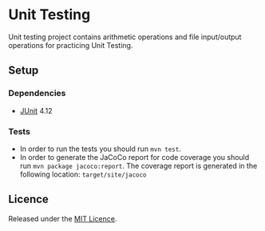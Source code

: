 # Unit Testing

Unit testing project contains arithmetic operations and file input/output operations for practicing Unit Testing.

## Setup

### Dependencies

* [JUnit](https://junit.org/junit4/) 4.12

### Tests

* In order to run the tests you should run `mvn test`.
* In order to generate the JaCoCo report for code coverage you should run `mvn package jacoco:report`. The coverage report is generated in the following location: `target/site/jacoco`

## Licence

Released under the [MIT Licence](https://github.com/dimitraKl/seip-lab-assignments/blob/master/LICENSE).